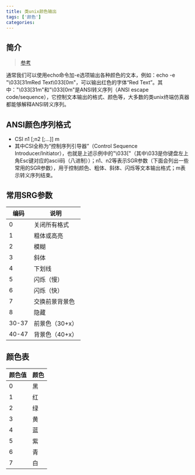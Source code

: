 ```yaml
---
title: 类unix颜色输出
tags: ['颜色']
categories:
---
```

## 简介
>[参考](https://www.cnblogs.com/crabxx/p/4046498.html)

通常我们可以使用echo命令加-e选项输出各种颜色的文本，例如：echo -e "\033[31mRed Text\033[0m"，可以输出红色的字体“Red Text”。其中："\033[31m"和"\033[0m"是ANSI转义序列（ANSI escape code/sequence），它控制文本输出的格式、颜色等，大多数的类unix终端仿真器都能够解释ANSI转义序列。  

## ANSI颜色序列格式
* CSI n1 [;n2 [;…]] m
* 其中CSI全称为“控制序列引导器”（Control Sequence Introducer/Initiator），也就是上述示例中的"\033["（其中\033是你键盘左上角Esc键对应的ascii码（八进制））；n1、n2等表示SGR参数（下面会列出一些常用的SGR参数），用于控制颜色、粗体、斜体、闪烁等文本输出格式；m表示转义序列结束。

## 常用SRG参数
|  编码 |      说明      |
|-------|----------------|
| 0     | 关闭所有格式   |
| 1     | 粗体或高亮     |
| 2     | 模糊           |
| 3     | 斜体           |
| 4     | 下划线         |
| 5     | 闪烁（慢）     |
| 6     | 闪烁（快）     |
| 7     | 交换前景背景色 |
| 8     | 隐藏           |
| 30-37 | 前景色（30+x） |
| 40-47 | 背景色（40+x） |

## 颜色表
| 颜色值 | 颜色 |
|--------|------|
|      0 | 黑   |
|      1 | 红   |
|      2 | 绿   |
|      3 | 黄   |
|      4 | 蓝   |
|      5 | 紫   |
|      6 | 青   |
|      7 | 白   |
